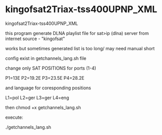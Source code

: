 # kingofsat2Triax-tss400UPNP_XML
kingofsat2Triax-tss400UPNP_XML

this program generate DLNA playlist file for sat>ip (dlna) server from internet source - "kingofsat"

works but sometimes generated list is too long/ may need manual short

config exist in getchannels_lang.sh file

change only SAT POSITIONS for ports (1-4)

P1=13E
P2=19.2E
P3=23.5E
P4=28.2E

and language for coresponding positions 

L1=pol
L2=ger
L3=ger
L4=eng

then chmod +x getchannels_lang.sh

execute:

./getchannels_lang.sh
